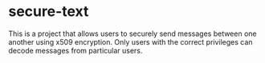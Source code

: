 # secure-text
This is a project that allows users to securely send messages between one another using x509 encryption. Only users with the correct privileges can decode messages from particular users.
